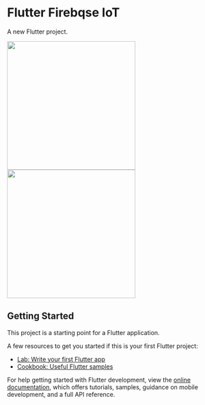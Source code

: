 # Flutter Firebqse IoT 

A new Flutter project.

<div>
<img src="https://user-images.githubusercontent.com/86893073/225413097-840d5b0f-8ede-4da5-838d-74a0d6b926df.png" style="width:300px" />

<img src="https://user-images.githubusercontent.com/86893073/225413234-592a7a21-d478-40e2-981a-6fd240a247f3.png" style="width:300px" />
</div>

## Getting Started

This project is a starting point for a Flutter application.

A few resources to get you started if this is your first Flutter project:

- [Lab: Write your first Flutter app](https://docs.flutter.dev/get-started/codelab)
- [Cookbook: Useful Flutter samples](https://docs.flutter.dev/cookbook)

For help getting started with Flutter development, view the
[online documentation](https://docs.flutter.dev/), which offers tutorials,
samples, guidance on mobile development, and a full API reference.
